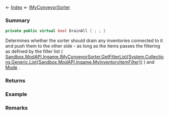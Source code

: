 ← [Index](Api-Index) ← [IMyConveyorSorter](Sandbox.ModAPI.Ingame.IMyConveyorSorter)

### Summary

```csharp
private public virtual bool DrainAll { ; ; }
```

Determines whether the sorter should drain any inventories connected to it and push them to the other side - as long as the items passes the filtering as defined by the filter list ( [Sandbox.ModAPI.Ingame.IMyConveyorSorter.GetFilterList(System.Collections.Generic.List{Sandbox.ModAPI.Ingame.MyInventoryItemFilter})](https://docs.microsoft.com/en-us/dotnet/api/sandbox.modapi.ingame.imyconveyorsorter.getfilterlist(system.collections.generic.list{sandbox.modapi.ingame.myinventoryitemfilter})?view=netframework-4.6) ) and [Mode](Sandbox.ModAPI.Ingame.IMyConveyorSorter.Mode) .

### Returns

### Example

### Remarks

